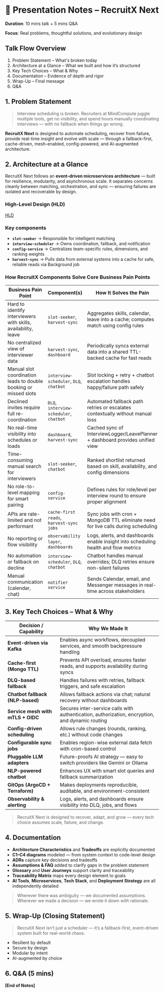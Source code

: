 # 🎤 Presentation Notes – RecruitX Next

**Duration**: 10 mins talk + 5 mins Q&A

**Focus**: Real problems, thoughtful solutions, and evolutionary design

## Talk Flow Overview

1. Problem Statement – What's broken today
2. Architecture at a Glance – What we built and how it’s structured
3. Key Tech Choices – What & Why
4. Documentation – Evidence of depth and rigor
5. Wrap-Up – Final message
6. Q&A

## 1. Problem Statement

> Interview scheduling is broken. Recruiters at MindCompute juggle multiple tools, get no visibility, and spend hours
> manually coordinating interviews — with no fallback when things go wrong.

**RecruitX Next** is designed to automate scheduling, recover from failure, provide real-time insight and evolve with
scale — through a fallback-first, cache-driven, mesh-enabled, config-powered, and AI-augmented architecture.

## 2. Architecture at a Glance

RecruitX Next follows an **event-driven microservices architecture** — built for resilience, modularity, and
asynchronous scale. It separates concerns cleanly between matching, orchestration, and sync — ensuring failures are
isolated and recoverable by design.

### High-Level Design (HLD)

[HLD](docs/Diagrams.md)

### Key components

- **`slot-seeker`** → Responsible for intelligent matching
- **`interview-scheduler`** → Owns coordination, fallback, and notification
- **`config-service`** → Centralizes team-specific rules, dimensions, and ranking weights
- **`harvest-sync`**  → Pulls data from external systems into a cache for safe, reliable reads via Background job

### How RecruitX Components Solve Core Business Pain Points

| **Business Pain Point**                                          | **Component(s)**                         | **How It Solves the Pain**                                                          |
|------------------------------------------------------------------|------------------------------------------|-------------------------------------------------------------------------------------|
| Hard to identify interviewers with skills, availability, leave   | `slot-seeker`, `harvest-sync`            | Aggregates skills, calendar, leave into a cache; computes match using config rules  |
| No centralized view of interviewer data                          | `harvest-sync`, `dashboard`              | Periodically syncs external data into a shared TTL-backed cache for fast reads      |
| Manual slot coordination leads to double booking or missed slots | `interview-scheduler`, `DLQ`, `chatbot`  | Slot locking + retry + chatbot escalation handles happy/failure path safely         |
| Declined invites require full re-coordination                    | `DLQ`, `interview-scheduler`, `chatbot`  | Automated fallback path retries or escalates contextually without manual loss       |
| No real-time visibility into schedules or loads                  | `dashboard`, `harvest-sync`              | Cached sync of InterviewLogger/LeavePlanner + dashboard provides unified view           |
| Time-consuming manual search for interviewers                    | `slot-seeker`, `chatbot`                 | Ranked shortlist returned based on skill, availability, and config dimensions       |
| No role-to-level mapping for smart pairing                       | `config-service`                         | Defines rules for role/level per interview round to ensure proper alignment         |
| APIs are rate-limited and not performant                         | `cache-first reads`, `harvest-sync jobs` | Sync jobs with cron + MongoDB TTL eliminate need for live calls during scheduling   |
| No reporting or flow visibility                                  | `observability layer`, `dashboards`      | Logs, alerts, and dashboards enable insight into scheduling health and flow metrics |
| No automation or fallback on decline                             | `interview-scheduler`, `DLQ`, `chatbot`  | Chatbot handles manual overrides; DLQ retries ensure non-silent failures            |
| Manual communication (calendar, chat)                            | `notifier service`                       | Sends Calendar, email, and Messenger messages in real-time across stakeholders   |

## 3. Key Tech Choices – What & Why

| **Decision / Capability**         | **Why We Made It**                                                                              |
|-----------------------------------|-------------------------------------------------------------------------------------------------|
| **Event-driven via Kafka**        | Enables async workflows, decoupled services, and smooth backpressure handling                   |
| **Cache-first (Mongo TTL)**       | Prevents API overload, ensures faster reads, and supports availability during syncs             |
| **DLQ-based fallback**            | Handles failures with retries, fallback triggers, and safe escalation                           |
| **Chatbot fallback (NLP-based)**  | Allows fallback actions via chat; natural recovery without dashboards                           |
| **Service mesh with mTLS + OIDC** | Secures inter-service calls with authentication, authorization, encryption, and dynamic routing |
| **Config-driven scheduling**      | Allows rule changes (rounds, ranking, etc.) without code changes                                |
| **Configurable sync jobs**        | Enables region-wise external data fetch with cron-based control                                 |
| **Pluggable LLM adapters**        | Future-proofs AI strategy — easy to switch providers like Gemini or Ollama                      |
| **NLP-powered chatbot**           | Enhances UX with smart slot queries and fallback summarization                                  |
| **GitOps (ArgoCD + Terraform)**   | Makes deployments reproducible, auditable, and environment-consistent                           |
| **Observability & alerting**      | Logs, alerts, and dashboards ensure visibility into DLQ, jobs, and flows                        |

> RecruitX Next is designed to recover, adapt, and grow — every tech choice assumes scale, failure, and change.

## 4. Documentation

- **Architecture Characteristics** and **Tradeoffs** are explicitly documented
- **C1–C4 diagrams** modeled — from system context to code-level design
- **ADRs** capture key decisions and tradeoffs
- **Assumptions & FAQ** added to clarify gaps in the problem statement
- **Glossary** and **User Journeys** support clarity and traceability
- **Traceability Matrix** maps every design element to goals
- **AI Tools**, **Microservices**, **Tech Stack**, and **Deployment Strategy** are all independently detailed

> Wherever there was ambiguity — we documented assumptions.
> Wherever we made a decision — we wrote it down with rationale.

## 5. Wrap-Up (Closing Statement)

> RecruitX Next isn’t just a scheduler — it’s a fallback-first, event-driven system built for real-world chaos.

- Resilient by default
- Secure by design
- Modular by intent
- AI-augmented by choice

## 6. Q&A (5 mins)

**[End of Notes]**